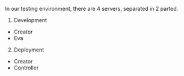 In our testing environment, there are 4 servers, separated in 2 parted.

1. Development
 * Creator
 * Eva
2. Deployment
 * Creator
 * Controller